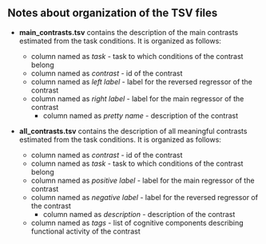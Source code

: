 ## Notes about organization of the TSV files

* __main_contrasts.tsv__ contains the description of the main contrasts estimated from the task conditions. It is organized as follows:  

	* column named as *task* - task to which conditions of the contrast belong
	* column named as *contrast* - id of the contrast
	* column named as *left label* - label for the reversed regressor of the contrast
	* column named as *right label* - label for the main regressor of the contrast
        * column named as *pretty name* - description of the contrast  

* __all_contrasts.tsv__ contains the description of all meaningful contrasts estimated from the task conditions. It is organized as follows:  

	* column named as *contrast* - id of the contrast
	* column named as *task* - task to which conditions of the contrast belong
	* column named as *positive label* - label for the main regressor of the contrast
	* column named as *negative label* - label for the reversed regressor of the contrast
        * column named as *description* - description of the contrast
	* column named as *tags* - list of cognitive components describing functional activity of the contrast
